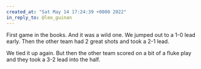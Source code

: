 ```yaml
---
created_at: "Sat May 14 17:24:39 +0000 2022"
in_reply_to: @leo_guinan
---
```


First game in the books. And it was a wild one. We jumped out to a 1-0 lead early. Then the other team had 2 great shots and took a 2-1 lead. 

We tied it up again.  But then the other team scored on a bit of a fluke play and they took a 3-2 lead into the half.